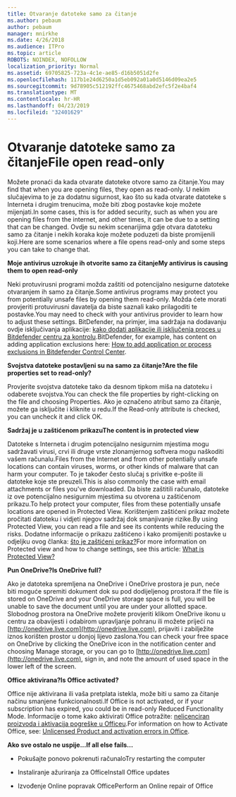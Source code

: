 ```yaml
---
title: Otvaranje datoteke samo za čitanje
ms.author: pebaum
author: pebaum
manager: mnirkhe
ms.date: 4/26/2018
ms.audience: ITPro
ms.topic: article
ROBOTS: NOINDEX, NOFOLLOW
localization_priority: Normal
ms.assetid: 69705825-723a-4c1e-ae85-d16b5051d2fe
ms.openlocfilehash: 117b1e24d6250a1d5eb092a01a0d5146d09ea2e5
ms.sourcegitcommit: 9d78905c512192ffc4675468abd2efc5f2e4baf4
ms.translationtype: MT
ms.contentlocale: hr-HR
ms.lasthandoff: 04/23/2019
ms.locfileid: "32401629"
---
```

# <a name="file-open-read-only"></a><span data-ttu-id="e9bb5-102">Otvaranje datoteke samo za čitanje</span><span class="sxs-lookup"><span data-stu-id="e9bb5-102">File open read-only</span></span>

<span data-ttu-id="e9bb5-103">Možete pronaći da kada otvarate datoteke otvore samo za čitanje.</span><span class="sxs-lookup"><span data-stu-id="e9bb5-103">You may find that when you are opening files, they open as read-only.</span></span> <span data-ttu-id="e9bb5-104">U nekim slučajevima to je za dodatnu sigurnost, kao što su kada otvarate datoteke s Interneta i drugim trenucima, može biti zbog postavke koje možete mijenjati.</span><span class="sxs-lookup"><span data-stu-id="e9bb5-104">In some cases, this is for added security, such as when you are opening files from the internet, and other times, it can be due to a setting that can be changed.</span></span> <span data-ttu-id="e9bb5-105">Ovdje su nekim scenarijima gdje otvara datoteku samo za čitanje i nekih koraka koje možete poduzeti da biste promijenili koji.</span><span class="sxs-lookup"><span data-stu-id="e9bb5-105">Here are some scenarios where a file opens read-only and some steps you can take to change that.</span></span>
  
 <span data-ttu-id="e9bb5-106">**Moje antivirus uzrokuje ih otvorite samo za čitanje**</span><span class="sxs-lookup"><span data-stu-id="e9bb5-106">**My antivirus is causing them to open read-only**</span></span>
  
<span data-ttu-id="e9bb5-107">Neki protuvirusni programi možda zaštiti od potencijalno nesigurne datoteke otvaranjem ih samo za čitanje.</span><span class="sxs-lookup"><span data-stu-id="e9bb5-107">Some antivirus programs may protect you from potentially unsafe files by opening them read-only.</span></span> <span data-ttu-id="e9bb5-108">Možda ćete morati provjeriti protuvirusni davatelja da biste saznali kako prilagoditi te postavke.</span><span class="sxs-lookup"><span data-stu-id="e9bb5-108">You may need to check with your antivirus provider to learn how to adjust these settings.</span></span> <span data-ttu-id="e9bb5-109">BitDefender, na primjer, ima sadržaja na dodavanju ovdje isključivanja aplikacije: [kako dodati aplikacije ili isključenja proces u Bitdefender centru za kontrolu](https://www.bitdefender.com/support/how-to-add-application-or-process-exclusions-in-bitdefender-control-center-1119.mdl).</span><span class="sxs-lookup"><span data-stu-id="e9bb5-109">BitDefender, for example, has content on adding application exclusions here: [How to add application or process exclusions in Bitdefender Control Center](https://www.bitdefender.com/support/how-to-add-application-or-process-exclusions-in-bitdefender-control-center-1119.mdl).</span></span>
  
 <span data-ttu-id="e9bb5-110">**Svojstva datoteke postavljeni su na samo za čitanje?**</span><span class="sxs-lookup"><span data-stu-id="e9bb5-110">**Are the file properties set to read-only?**</span></span>
  
<span data-ttu-id="e9bb5-111">Provjerite svojstva datoteke tako da desnom tipkom miša na datoteku i odaberete svojstva.</span><span class="sxs-lookup"><span data-stu-id="e9bb5-111">You can check the file properties by right-clicking on the file and choosing Properties.</span></span> <span data-ttu-id="e9bb5-112">Ako je označeno atribut samo za čitanje, možete ga isključite i kliknite u redu.</span><span class="sxs-lookup"><span data-stu-id="e9bb5-112">If the Read-only attribute is checked, you can uncheck it and click OK.</span></span>
  
 <span data-ttu-id="e9bb5-113">**Sadržaj je u zaštićenom prikazu**</span><span class="sxs-lookup"><span data-stu-id="e9bb5-113">**The content is in protected view**</span></span>
  
<span data-ttu-id="e9bb5-114">Datoteke s Interneta i drugim potencijalno nesigurnim mjestima mogu sadržavati virusi, crvi ili druge vrste zlonamjernog softvera mogu naškoditi vašem računalu.</span><span class="sxs-lookup"><span data-stu-id="e9bb5-114">Files from the Internet and from other potentially unsafe locations can contain viruses, worms, or other kinds of malware that can harm your computer.</span></span> <span data-ttu-id="e9bb5-115">To je također često slučaj s privitke e-pošte ili datoteke koje ste preuzeli.</span><span class="sxs-lookup"><span data-stu-id="e9bb5-115">This is also commonly the case with email attachments or files you've downloaded.</span></span> <span data-ttu-id="e9bb5-116">Da biste zaštitili računalo, datoteke iz ove potencijalno nesigurnim mjestima su otvorena u zaštićenom prikazu.</span><span class="sxs-lookup"><span data-stu-id="e9bb5-116">To help protect your computer, files from these potentially unsafe locations are opened in Protected View.</span></span> <span data-ttu-id="e9bb5-117">Korištenjem zaštićeni prikaz možete pročitati datoteku i vidjeti njegov sadržaj dok smanjivanje rizike.</span><span class="sxs-lookup"><span data-stu-id="e9bb5-117">By using Protected View, you can read a file and see its contents while reducing the risks.</span></span> <span data-ttu-id="e9bb5-118">Dodatne informacije o prikazu zaštićeno i kako promijeniti postavke u odjeljku ovog članka: [što je zaštićeni prikaz?](https://support.office.com/article/d6f09ac7-e6b9-4495-8e43-2bbcdbcb6653)</span><span class="sxs-lookup"><span data-stu-id="e9bb5-118">For more information on Protected view and how to change settings, see this article: [What is Protected View?](https://support.office.com/article/d6f09ac7-e6b9-4495-8e43-2bbcdbcb6653)</span></span>
  
 <span data-ttu-id="e9bb5-119">**Pun OneDrive?**</span><span class="sxs-lookup"><span data-stu-id="e9bb5-119">**Is OneDrive full?**</span></span>
  
<span data-ttu-id="e9bb5-120">Ako je datoteka spremljena na OneDrive i OneDrive prostora je pun, neće biti moguće spremiti dokument dok su pod dodijeljenog prostora.</span><span class="sxs-lookup"><span data-stu-id="e9bb5-120">If the file is stored on OneDrive and your OneDrive storage space is full, you will be unable to save the document until you are under your allotted space.</span></span> <span data-ttu-id="e9bb5-121">Slobodnog prostora na OneDrive možete provjeriti klikom OneDrive ikonu u centru za obavijesti i odabirom upravljanje pohranu ili možete prijeći na [http://onedrive.live.com](http://onedrive.live.com), prijaviti i zabilježite iznos korišten prostor u donjoj lijevo zaslona.</span><span class="sxs-lookup"><span data-stu-id="e9bb5-121">You can check your free space on OneDrive by clicking the OneDrive icon in the notification center and choosing Manage storage, or you can go to [http://onedrive.live.com](http://onedrive.live.com), sign in, and note the amount of used space in the lower left of the screen.</span></span>
  
 <span data-ttu-id="e9bb5-122">**Office aktivirana?**</span><span class="sxs-lookup"><span data-stu-id="e9bb5-122">**Is Office activated?**</span></span>
  
<span data-ttu-id="e9bb5-123">Office nije aktivirana ili vaša pretplata istekla, može biti u samo za čitanje načinu smanjene funkcionalnosti.</span><span class="sxs-lookup"><span data-stu-id="e9bb5-123">If Office is not activated, or if your subscription has expired, you could be in read-only Reduced Functionality Mode.</span></span> <span data-ttu-id="e9bb5-124">Informacije o tome kako aktivirati Office potražite: [nelicenciran proizvoda i aktivacija pogreške u Officeu](https://support.office.com/article/0d23d3c0-c19c-4b2f-9845-5344fedc4380).</span><span class="sxs-lookup"><span data-stu-id="e9bb5-124">For information on how to Activate Office, see: [Unlicensed Product and activation errors in Office](https://support.office.com/article/0d23d3c0-c19c-4b2f-9845-5344fedc4380).</span></span>
  
 <span data-ttu-id="e9bb5-125">**Ako sve ostalo ne uspije...**</span><span class="sxs-lookup"><span data-stu-id="e9bb5-125">**If all else fails...**</span></span>
  
- <span data-ttu-id="e9bb5-126">Pokušajte ponovo pokrenuti računalo</span><span class="sxs-lookup"><span data-stu-id="e9bb5-126">Try restarting the computer</span></span>
    
- <span data-ttu-id="e9bb5-127">Instaliranje ažuriranja za Office</span><span class="sxs-lookup"><span data-stu-id="e9bb5-127">Install Office updates</span></span>
    
- <span data-ttu-id="e9bb5-128">Izvođenje Online popravak Office</span><span class="sxs-lookup"><span data-stu-id="e9bb5-128">Perform an Online repair of Office</span></span>
    

